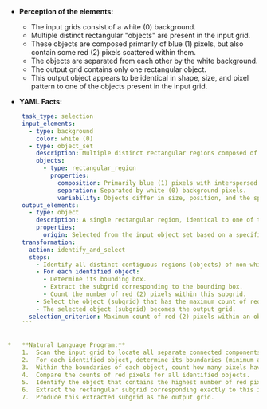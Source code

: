 *   **Perception of the elements:**
    *   The input grids consist of a white (0) background.
    *   Multiple distinct rectangular "objects" are present in the input grid.
    *   These objects are composed primarily of blue (1) pixels, but also contain some red (2) pixels scattered within them.
    *   The objects are separated from each other by the white background.
    *   The output grid contains only one rectangular object.
    *   This output object appears to be identical in shape, size, and pixel pattern to one of the objects present in the input grid.

*   **YAML Facts:**
    
```yaml
    task_type: selection
    input_elements:
      - type: background
        color: white (0)
      - type: object_set
        description: Multiple distinct rectangular regions composed of non-white pixels.
        objects:
          - type: rectangular_region
            properties:
              composition: Primarily blue (1) pixels with interspersed red (2) pixels.
              separation: Separated by white (0) background pixels.
              variability: Objects differ in size, position, and the specific pattern/count of red pixels.
    output_elements:
      - type: object
        description: A single rectangular region, identical to one of the input objects.
        properties:
          origin: Selected from the input object set based on a specific criterion.
    transformation:
      action: identify_and_select
      steps:
        - Identify all distinct contiguous regions (objects) of non-white pixels in the input grid.
        - For each identified object:
          - Determine its bounding box.
          - Extract the subgrid corresponding to the bounding box.
          - Count the number of red (2) pixels within this subgrid.
        - Select the object (subgrid) that has the maximum count of red (2) pixels.
        - The selected object (subgrid) becomes the output grid.
      selection_criterion: Maximum count of red (2) pixels within an object.
    ```


*   **Natural Language Program:**
    1.  Scan the input grid to locate all separate connected components (objects) made of non-white pixels (blue and red).
    2.  For each identified object, determine its boundaries (minimum and maximum row and column).
    3.  Within the boundaries of each object, count how many pixels have the color red (2).
    4.  Compare the counts of red pixels for all identified objects.
    5.  Identify the object that contains the highest number of red pixels.
    6.  Extract the rectangular subgrid corresponding exactly to this identified object (including its blue and red pixels).
    7.  Produce this extracted subgrid as the output grid.